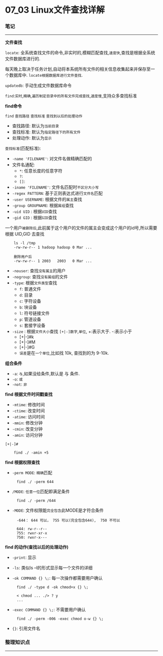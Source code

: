 # 07_03 Linux文件查找详解

### 笔记

---

**文件查找**

`locate`: 全系统查找文件的命令,非实时的,模糊匹配查找,`速度快`,查找是根据全系统文件数据库进行的. 

每天晚上取决于任务计划,自动将本系统所有文件的相关信息收集起来并保存至一个数据库中. `locate根据数据库进行文件查找`.

`updatedb`: 手动生成文件数据库命令

`find`:`实时`,`精确`,`遍历制定目录中的所有文件完成查找`,`速度慢`,支持众多查找标准

**find命令**

`find` `查找路径` `查找标准` `查找到以后的处理动作`

* 查找路径: 默认为`当前目录`
* 查找标准: 默认为`指定路径下的所有文件`
* 处理动作: 默认为`显示`

`查找标准`(匹配标准):
		
* `-name 'FILENAME'`: 对文件名做精确匹配的
* 文件名通配:
	* `*`: 任意长度的任意字符
	* `?`:
	* `[]`:
* `-iname 'FILENAME'`: 文件名匹配时`不区分大小写`
* `-regex PATTERN`: 基于正则表达式进行`文件名`匹配
* `-user USERNAME`: 根据文件的`属主`查找
* `-group GROUPNAME`: 根据`属组`查找
* `-uid UID` : 根据`UID`查找
* `-gid GID` : 根据`GID`查找
	
一个用户`被删除后`,此前属于这个用户的文件的属主会变成这个用户的id号,所以需要根据 UID,GID 去查找

		ls -l /tmp
		-rw-rw-r-- 1 hadoop hadoop 0 Mar ...
		
		删除用户后
		-rw-rw-r-- 1 2003   2003   0 Mar ...
		
* `-nouser`: 查找`没有属主`的用户
* `-nogroup`: 查找`没有属组`的文件
* `-type`: 根据`文件类型`查找
	* `f`: 普通文件
	* `d`: 目录
	* `c`: 字符设备
	* `b`: 块设备
	* `l`: 符号链接文件	* `p`: 管道设备	* `s`: 套接字设备* `-size` : 根据`文件大小`查找 `[+|-]数字`,`单位`, +:表示大于. -:表示小于	* [+|-]#k	* [+|-]#M	* [+|-]#G	* `误差`是在`一个单位`,比如找 10k, 查找到的为 9-10k.
	
**组合条件**

* `-a`: `与`,如果没给条件,默认是 与 条件.
* `-o`: `或`
* `-not`: `非`

**find 根据文件时间戳查找**

* `-mtime`: 修改时间
* `-ctime`: 改变时间
* `-atime`: 访问时间
* `-mmin`: 修改分钟* `-cmin`: 改变分钟* `-amin`: 访问分钟
`[+|-]#`
		find ./ -amin +5
**find 根据权限查找**

* `-perm MODE`: `精确`匹配

		find ./ -perm 644

* `/MODE`: `任意一位`匹配即满足条件

		find ./ -perm /644

* `-MODE`: 文件权限能`完全包含`此MODE是才符合条件

		-644： 644 可以， 755 可以(完全包含644),  750 不可以
		
		644: rw-r--r--
		755: rwxr-xr-x
		750: rwxr-x---
		
**find 的动作(查找以后的处理动作)**

* `-print`: 显示* `-ls`: 类似ls –l的形式显示每一个文件的详细* `-ok COMMAND {} \;`: 每一次操作都需要用户确认
		find ./ -type d -ok chmod+x {} \;
		< chmod ... ./> ? y
		...		* `-exec COMMAND {} \;`: 不需要用户确认
		find ./ -perm -006 -exec chmod o-w {} \;* `{}`: 引用文件名

### 整理知识点

---